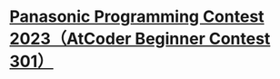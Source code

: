 # [Panasonic Programming Contest 2023（AtCoder Beginner Contest 301）](https://atcoder.jp/contests/abc301)
